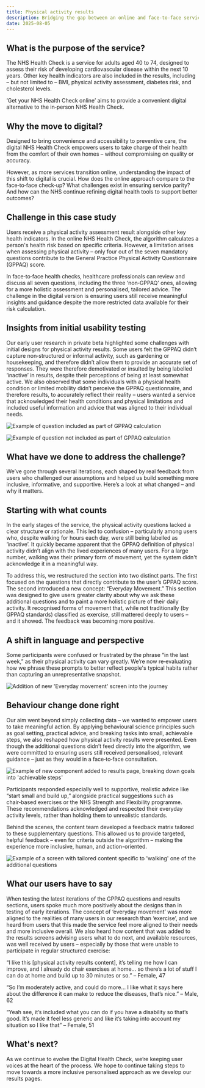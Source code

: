 ```yaml
---
title: Physical activity results
description: Bridging the gap between an online and face-to-face service 
date: 2025-08-05
---
```


## What is the purpose of the service?

The NHS Health Check is a service for adults aged 40 to 74, designed to assess their risk of developing cardiovascular disease within the next 10 years. Other key health indicators are also included in the results, including – but not limited to – BMI, physical activity assessment, diabetes risk, and cholesterol levels.

‘Get your NHS Health Check online’ aims to provide a convenient digital alternative to the in‑person NHS Health Check.

## Why the move to digital?

Designed to bring convenience and accessibility to preventive care, the digital NHS Health Check empowers users to take charge of their health from the comfort of their own homes – without compromising on quality or accuracy. 

However, as more services transition online, understanding the impact of this shift to digital is crucial. How does the online approach compare to the face‑to‑face check‑up? What challenges exist in ensuring service parity? And how can the NHS continue refining digital health tools to support better outcomes?

## Challenge in this case study

Users receive a physical activity assessment result alongside other key health indicators. In the online NHS Health Check, the algorithm calculates a person's health risk based on specific criteria. However, a limitation arises when assessing physical activity – only four out of the seven mandatory questions contribute to the General Practice Physical Activity Questionnaire (GPPAQ) score.

In face‑to‑face health checks, healthcare professionals can review and discuss all seven questions, including the three ‘non‑GPPAQ’ ones, allowing for a more holistic assessment and personalised, tailored advice. The challenge in the digital version is ensuring users still receive meaningful insights and guidance despite the more restricted data available for their risk calculation.

## Insights from initial usability testing

Our early user research in private beta highlighted some challenges with initial designs for physical activity results. Some users felt the GPPAQ didn’t capture non‑structured or informal activity, such as gardening or housekeeping, and therefore didn’t allow them to provide an accurate set of responses. They were therefore demotivated or insulted by being labelled ‘inactive’ in results, despite their perceptions of being at least somewhat active. We also observed that some individuals with a physical health condition or limited mobility didn’t perceive the GPPAQ questionnaire, and therefore results, to accurately reflect their reality – users wanted a service that acknowledged their health conditions and physical limitations and included useful information and advice that was aligned to their individual needs.

![Example of question included as part of GPPAQ calculation](Exercise.png  "Figure 1 – Example of question included as part of GPPAQ calculation")

![Example of question not included as part of GPPAQ calculation](Walking.png "Figure 2 – Example of question not included as part of GPPAQ calculation")

## What have we done to address the challenge?

We’ve gone through several iterations, each shaped by real feedback from users who challenged our assumptions and helped us build something more inclusive, informative, and supportive. Here’s a look at what changed – and why it matters.

## Starting with what counts

In the early stages of the service, the physical activity questions lacked a clear structure or rationale. This led to confusion – particularly among users who, despite walking for hours each day, were still being labelled as ‘inactive’. It quickly became apparent that the GPPAQ definition of physical activity didn’t align with the lived experiences of many users. For a large number, walking was their primary form of movement, yet the system didn't acknowledge it in a meaningful way.

To address this, we restructured the section into two distinct parts. The first focused on the questions that directly contribute to the user’s GPPAQ score. The second introduced a new concept: “Everyday Movement.” This section was designed to give users greater clarity about why we ask these additional questions and to paint a more holistic picture of their daily activity. It recognised forms of movement that, while not traditionally (by GPPAQ standards) classified as exercise, still mattered deeply to users – and it showed. The feedback was becoming more positive.

## A shift in language and perspective

Some participants were confused or frustrated by the phrase “in the last week,” as their physical activity can vary greatly. We’re now re‑evaluating how we phrase these prompts to better reflect people's typical habits rather than capturing an unrepresentative snapshot.

![Addition of new 'Everyday movement' screen into the journey](activities.png "Figure 3 – Addition of new 'Everyday movement' screen into the journey")

## Behaviour change done right

Our aim went beyond simply collecting data – we wanted to empower users to take meaningful action. By applying behavioural science principles such as goal setting, practical advice, and breaking tasks into small, achievable steps, we also reshaped how physical activity results were presented. Even though the additional questions didn’t feed directly into the algorithm, we were committed to ensuring users still received personalised, relevant guidance – just as they would in a face‑to‑face consultation.

![Example of new component added to results page, breaking down goals into 'achievable steps'](start-small.png "Figure 4 – Example of new component added to results page, breaking down goals into 'achievable steps'")

Participants responded especially well to supportive, realistic advice like “start small and build up,” alongside practical suggestions such as chair‑based exercises or the NHS Strength and Flexibility programme. These recommendations acknowledged and respected their everyday activity levels, rather than holding them to unrealistic standards.

Behind the scenes, the content team developed a feedback matrix tailored to these supplementary questions. This allowed us to provide targeted, helpful feedback – even for criteria outside the algorithm – making the experience more inclusive, human, and action-oriented.

![Example of a screen with tailored content specific to 'walking' one of the additional questions](physical-results.png "Figure 5 – Example of a screen with tailored content specific to 'walking' one of the additional questions")

## What our users have to say

When testing the latest iterations of the GPPAQ questions and results sections, users spoke much more positively about the designs than in testing of early iterations. The concept of ‘everyday movement’ was more aligned to the realities of many users in our research than ‘exercise’, and we heard from users that this made the service feel more aligned to their needs and more inclusive overall. We also heard how content that was added to the results screens advising users what to do next, and available resources, was well received  by users – especially by those that were unable to participate in regular structured exercise:

“I like this [physical activity results content], it’s telling me how I can improve, and I already do chair exercises at home… so there’s a lot of stuff I can do at home and build up to 30 minutes or so.” – Female, 47

“So I’m moderately active, and could do more… I like what it says here about the difference it can make to reduce the diseases, that’s nice.” – Male, 62

“Yeah see, it’s included what you can do if you have a disability so that’s good. It’s made it feel less generic and like it’s taking into account my situation so I like that” – Female, 51

## What's next?

As we continue to evolve the Digital Health Check, we’re keeping user voices at the heart of the process. We hope to continue taking steps to move towards a more inclusive personalised approach as we develop our results pages.
